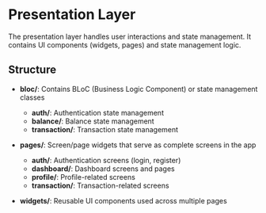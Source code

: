 # Presentation Layer

The presentation layer handles user interactions and state management. It contains UI components (widgets, pages) and state management logic.

## Structure

- **bloc/**: Contains BLoC (Business Logic Component) or state management classes
  - **auth/**: Authentication state management
  - **balance/**: Balance state management
  - **transaction/**: Transaction state management
  
- **pages/**: Screen/page widgets that serve as complete screens in the app
  - **auth/**: Authentication screens (login, register)
  - **dashboard/**: Dashboard screens and pages
  - **profile/**: Profile-related screens
  - **transaction/**: Transaction-related screens
  
- **widgets/**: Reusable UI components used across multiple pages 